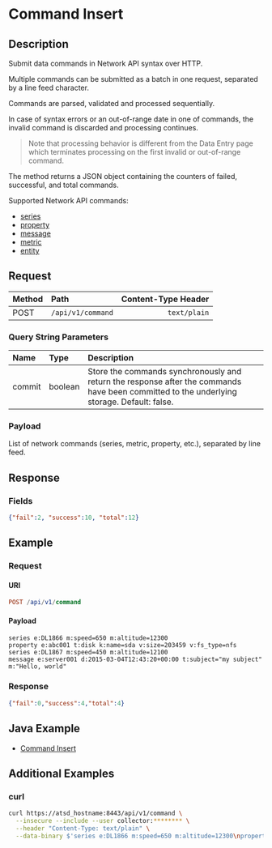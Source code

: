 # Command Insert

## Description

Submit data commands in Network API syntax over HTTP.

Multiple commands can be submitted as a batch in one request, separated by a line feed character.

Commands are parsed, validated and processed sequentially.

In case of syntax errors or an out-of-range date in one of commands, the invalid command is discarded and processing continues.

> Note that processing behavior is different from the Data Entry page which terminates processing on the first invalid or out-of-range command.

The method returns a JSON object containing the counters of failed, successful, and total commands.

Supported Network API commands:

* [series](../../../api/network/series.md)
* [property](../../../api/network/property.md)
* [message](../../../api/network/message.md)
* [metric](../../../api/network/metric.md)
* [entity](../../../api/network/entity.md)

## Request

| **Method** | **Path** | **Content-Type Header**|
|:---|:---|---:|
| POST | `/api/v1/command` | `text/plain` |

### Query String Parameters

| **Name** | **Type** | **Description** |
|:---|:---|:---|
| commit   | boolean   | Store the commands synchronously and return the response after the commands have been committed to the underlying storage. Default: false.|

### Payload

List of network commands (series, metric, property, etc.), separated by line feed.

## Response

### Fields

```json
{"fail":2, "success":10, "total":12}
```

## Example

### Request

#### URI

```elm
POST /api/v1/command
```

#### Payload

```ls
series e:DL1866 m:speed=650 m:altitude=12300
property e:abc001 t:disk k:name=sda v:size=203459 v:fs_type=nfs
series e:DL1867 m:speed=450 m:altitude=12100
message e:server001 d:2015-03-04T12:43:20+00:00 t:subject="my subject" m:"Hello, world"
```

### Response

```json
{"fail":0,"success":4,"total":4}
```

## Java Example

* [Command Insert](examples/DataApiCommandInsertExample.java)

## Additional Examples

### curl

```bash
curl https://atsd_hostname:8443/api/v1/command \
  --insecure --include --user collector:******** \
  --header "Content-Type: text/plain" \
  --data-binary $'series e:DL1866 m:speed=650 m:altitude=12300\nproperty e:abc001 t:disk k:name=sda v:size=203459 v:fs_type=nfs'
```
